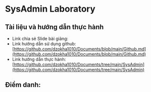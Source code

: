 # SysAdmin Laboratory
## Tài liệu và hướng dẫn thực hành
- Link chia sẻ Slide bài giảng: 
- Link hướng dẫn sử dụng github: [https://github.com/dzokha1010/Documents/blob/main/Github.md](https://github.com/dzokha1010/Documents/blob/main/Github.md)
- Link hướng dẫn thực hành: [https://github.com/dzokha1010/Documents/tree/main/SysAdmin](https://github.com/dzokha1010/Documents/tree/main/SysAdmin)
## Điểm danh:

  
